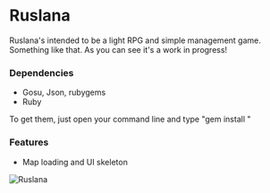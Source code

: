# Ruslana

Ruslana's intended to be a light RPG and simple management game. Something like that. As you can see it's a work in progress!

### Dependencies

* Gosu, Json, rubygems
* Ruby

To get them, just open your command line and type "gem install <library>"

### Features

* Map loading and UI skeleton

![Ruslana](http://i.imgur.com/9CUhBl7.png "Let's make a game!")
